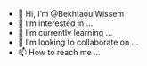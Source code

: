 - 👋 Hi, I’m @BekhtaouiWissem
- 👀 I’m interested in ...
- 🌱 I’m currently learning ...
- 💞️ I’m looking to collaborate on ...
- 📫 How to reach me ...

<!---
BekhtaouiWissem/BekhtaouiWissem is a ✨ special ✨ repository because its `README.md` (this file) appears on your GitHub profile.
You can click the Preview link to take a look at your changes.
--->
